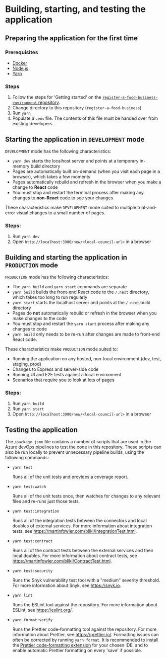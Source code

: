 # Building, starting, and testing the application

## Preparing the application for the first time

### Prerequisites

* [Docker](https://www.docker.com/)
* [Node.js](https://nodejs.org)
* [Yarn](https://yarnpkg.com)

### Steps

1.  Follow the steps for 'Getting started' on the [`register-a-food-business-environment` repository](https://github.com/FoodStandardsAgency/register-a-food-business-environment).
3.  Change directory to this repository (`register-a-food-business`)
4.  Run `yarn`
5.  Populate a `.env` file. The contents of this file must be handed over from existing developers.

## Starting the application in `DEVELOPMENT` mode

`DEVELOPMENT` mode has the following characteristics:

* `yarn dev` starts the localhost server and points at a temporary in-memory build directory
* Pages are automatically built on-demand (when you visit each page in a browser), which takes a few moments
* Pages automatically rebuild and refresh in the browser when you make a change to **React** code
* You must stop and restart the terminal process after making any changes to **non-React** code to see your changes

These characteristics make `DEVELOPMENT` mode suited to multiple trial-and-error visual changes to a small number of pages.

### Steps:

1.  Run `yarn dev`
2.  Open `http://localhost:3000/new/<local-council-url>` in a browser

## Building and starting the application in `PRODUCTION` mode

`PRODUCTION` mode has the following characteristics:

* The `yarn build` and `yarn start` commands are separate
* `yarn build` builds the front-end React code to the `/.next` directory, which takes too long to run regularly
* `yarn start` starts the localhost server and points at the `/.next` build directory
* Pages do **not** automatically rebuild or refresh in the browser when you make changes to the code
* You must stop and restart the `yarn start` process after making any changes to code
* `yarn build` only needs to be re-run after changes are made to front-end React code.

These characteristics make `PRODUCTION` mode suited to:

* Running the application on any hosted, non-local environment (dev, test, staging, prod)
* Changes to Express and server-side code
* Running UI and E2E tests against a local environment
* Scenarios that require you to look at lots of pages

### Steps:

1.  Run `yarn build`
2.  Run `yarn start`
3.  Open `http://localhost:3000/new/<local-council-url>` in a browser

## Testing the application

The `/package.json` file contains a number of scripts that are used in the Azure devOps pipelines to test the code in this repository. These scripts can also be run locally to prevent unnecessary pipeline builds, using the following commands:

* `yarn test`

  Runs all of the unit tests and provides a coverage report.

* `yarn test:watch`

  Runs all of the unit tests once, then watches for changes to any relevant files and re-runs just those tests.

* `yarn test:integration`

  Runs all of the integration tests between the connectors and local doubles of external services. For more information about integration tests, see https://martinfowler.com/bliki/IntegrationTest.html.

* `yarn test:contract`

  Runs all of the contract tests between the external services and their local doubles. For more information about contract tests, see https://martinfowler.com/bliki/ContractTest.html.

* `yarn test:security`

  Runs the Snyk vulnerability test tool with a "medium" severity threshold. For more information about Snyk, see https://snyk.io.

* `yarn lint`

  Runs the ESLint tool against the repository. For more information about ESLint, see https://eslint.org/.

* `yarn format:verify`

  Runs the Prettier code-formatting tool against the repository. For more information about Prettier, see https://prettier.io/. Formatting issues can often be corrected by running `yarn format`. It is recommended to install the [Prettier code-formatting extension](https://marketplace.visualstudio.com/items?itemName=esbenp.prettier-vscode) for your chosen IDE, and to enable automatic Prettier formatting on every 'save' if possible.
